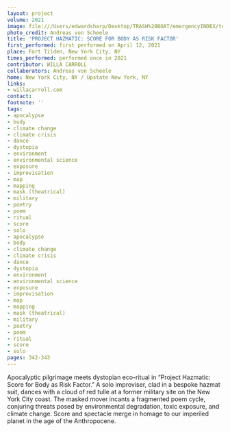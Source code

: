 ```yaml
---
layout: project
volume: 2021
image: file:///Users/edwardsharp/Desktop/TRASH%20BOAT/emergencyINDEX/ten_plus/guts/Links/1665445963670_Project_Hazmatic_5x7_.jpeg
photo_credit: Andreas von Scheele
title: 'PROJECT HAZMATIC: SCORE FOR BODY AS RISK FACTOR'
first_performed: first performed on April 12, 2021
place: Fort Tilden, New York City, NY
times_performed: performed once in 2021
contributor: WILLA CARROLL
collaborators: Andreas von Scheele
home: New York City, NY / Upstate New York, NY
links:
- willacarroll.com
contact:
footnote: ''
tags:
- apocalypse
- body
- climate change
- climate crisis
- dance
- dystopia
- environment
- environmental science
- exposure
- improvisation
- map
- mapping
- mask (theatrical)
- military
- poetry
- poem
- ritual
- score
- solo
- apocalypse
- body
- climate change
- climate crisis
- dance
- dystopia
- environment
- environmental science
- exposure
- improvisation
- map
- mapping
- mask (theatrical)
- military
- poetry
- poem
- ritual
- score
- solo
pages: 342-343
---
```


Apocalyptic pilgrimage meets dystopian eco-ritual in “Project Hazmatic: Score for Body as Risk Factor.” A solo improviser, clad in a bespoke hazmat suit, dances with a cloud of red tulle at a former military site on the New York City coast. The masked mover incants a fragmented poem cycle, conjuring threats posed by environmental degradation, toxic exposure, and climate change. Score and spectacle merge in homage to our imperiled planet in the age of the Anthropocene. 